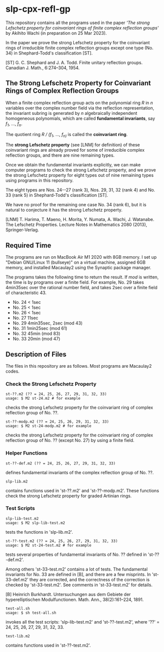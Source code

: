 # slp-cpx-refl-gp

This repository contains all the programs used in the paper
*'The strong Lefschetz property for coinvariant rings of finite complex reflection groups'*
by Akihito Wachi
(in preparation on 25 Mar 2023).

In the paper we prove the strong Lefschetz property for the
coinvariant rings of irreducible finite complex reflection groups
except one type (No. 34) in Shephard-Todd's classification [ST].

[ST] G. C. Shephard and J. A. Todd.
Finite unitary reflection groups. 
Canadian J. Math., 6:274–304, 1954.

## The Strong Lefschetz Property for Coinvariant Rings of Complex Reflection Groups 

When a finite complex reflection group acts on the polynomial ring *R*
in *n* variables over the complex number field
via the reflection representation,
the invariant subring is generated 
by *n* algebraically independent homogeneous polynomials,
which are called **fundamental invariants**,
say *f<sub>1*, ..., *f<sub>n*.

The quotient ring *R / (f<sub>1*, ..., *f<sub>n)* is called
the **coinvariant ring**.

The **strong Lefschetz property**
(see [LNM] for definition) of these coinvariant rings
are already proved for some of irreducible complex reflection groups,
and there are nine remaining types.

Once we obtain the fundamental invariants explicitly,
we can make computer programs to check the strong Lefschetz property,
and we prove the strong Lefschetz property for 
eight types out of nine remaining types
using programs in this repository.

The eight types are 
Nos. 24--27 (rank 3),
Nos. 29, 31, 32 (rank 4)
and
No. 33 (rank 5)
in Shephard-Todd's classification [ST].

We have no proof for the remaining one case No. 34 (rank 6),
but it is natural to conjecture it has the strong Lefschetz property.

[LNM] T. Harima, T. Maeno, H. Morita, Y. Numata, A. Wachi, J. Watanabe.
The Lefschetz Properties.
Lecture Notes in Mathematics 2080 (2013), Springer-Verlag.

## Required Time
 
The programs are run on MacBook Air M1 2020 with 8GB memory.
I set up "Debian GNU/Linux 11 (bullseye)" on a virtual machine,
assigned 6GB memory,
and installed Macaulay2 using the Synaptic package manager.

The programs takes the following time to return the result.
If *mod* is written, the time is by programs over a finite field.
For example,
No. 29 takes 4min35sec over the rational number field,
and takes 2sec over a finite field of characteristic 43.

+ No. 24 < 1sec
+ No. 25 < 1sec
+ No. 26 < 1sec
+ No. 27 11sec
+ No. 29 4min35sec, 2sec (mod 43)
+ No. 31 1min25sec (mod 61)
+ No. 32 45min (mod 83)
+ No. 33 20min (mod 47)


## Description of Files

The files in this repository are as follows.
Most programs are Macaulay2 codes.

### Check the Strong Lefschetz Property 

```
st-??.m2 (?? = 24, 25, 26, 27, 29, 31, 32, 33)
usage: $ M2 st-24.m2 # for example
```

checks the strong Lefschetz property for the coinvariant ring of
complex reflection group of No. ??.

```
st-??-modp.m2 (?? = 24, 25, 26, 29, 31, 32, 33)
usage: $ M2 st-24-modp.m2 # for example
```

checks the strong Lefschetz property for the coinvariant ring of
complex reflection group of No. ?? (except No. 27) by using a finite
field.

### Helper Functions

```
st-??-def.m2 (?? = 24, 25, 26, 27, 29, 31, 32, 33)
```

defines fundamental invariants of the complex reflection group of
No. ??.

```
slp-lib.m2
```

contains functions used in 'st-??.m2' and 'st-??-modp.m2'.  These
functions check the strong Lefschetz property for graded Artinian
rings.

### Test Scripts

```
slp-lib-test.m2
usage: $ M2 slp-lib-test.m2
```

tests the functions in 'slp-lib.m2'.

```
st-??-test.m2 (?? = 24, 25, 26, 27, 29, 31, 32, 33)
usage: $ M2 st-24-test.m2 # for example
```

tests several properties of fundamental invariants of No. ?? defined
in 'st-??-def.m2'.

Among others 'st-33-test.m2' contains a lot of tests.
The fundamental invariants for No. 33 are defined in [B],
and there are a few misprints.
In 'st-33-def.m2' they are corrected,
and the correctness of the correction is checked by 'st-33-test.m2'.
See comments in 'st-33-test.m2' for details.

[B] Heinrich Burkhardt.
Untersuchungen aus dem Gebiete der hyperelliptischen Modulfunctionen.
Math. Ann., 38(2):161–224, 1891.

```
test-all.sh
usage: $ sh test-all.sh
```

invokes all the test scripts: 'slp-lib-test.m2' and 'st-??-test.m2',
where '??' = 24, 25, 26, 27, 29, 31, 32, 33.

```
test-lib.m2
```

contains functions used in 'st-??-test.m2'.
